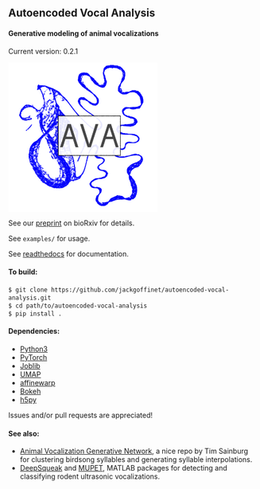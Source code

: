 ## Autoencoded Vocal Analysis
#### Generative modeling of animal vocalizations
Current version: 0.2.1


<img src="docs/source/logo.png" width="300" align="middle" alt="logo">

See our [preprint](https://doi.org/10.1101/811661) on bioRxiv for details.

See `examples/` for usage.

See [readthedocs](https://autoencoded-vocal-analysis.readthedocs.io/en/latest/index.html)
for documentation.

#### To build:
```
$ git clone https://github.com/jackgoffinet/autoencoded-vocal-analysis.git
$ cd path/to/autoencoded-vocal-analysis
$ pip install .
```

#### Dependencies:
* [Python3](https://www.python.org/)
* [PyTorch](https://pytorch.org)
* [Joblib](https://joblib.readthedocs.io/)
* [UMAP](https://umap-learn.readthedocs.io/)
* [affinewarp](https://github.com/ahwillia/affinewarp)
* [Bokeh](https://docs.bokeh.org/en/latest/)
* [h5py](https://www.h5py.org/)

Issues and/or pull requests are appreciated!

#### See also:
* [Animal Vocalization Generative Network](https://github.com/timsainb/AVGN), a
	nice repo by Tim Sainburg for clustering birdsong syllables and generating
	syllable interpolations.
* [DeepSqueak](https://github.com/DrCoffey/DeepSqueak) and
	[MUPET](https://github.com/mvansegbroeck/mupet), MATLAB packages for
	detecting and classifying rodent ultrasonic vocalizations.
